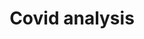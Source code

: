 ---
title: Covid analysis
description: Using python to do descriptive statistical analysis in a covid 19 dataset for the MX country.
tags: [ "python", "pandas", "statistics" ]
urls: [
    { logo: "/assets/github.png", link: "https://github.com/daniel-sjkdm/PandaCovid/blob/master/PandaCovid.ipynb" }
]
---